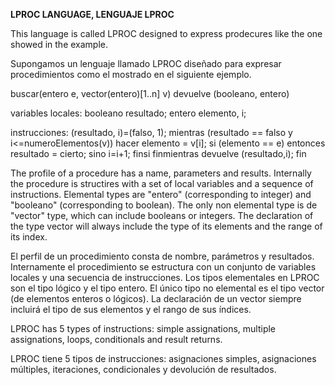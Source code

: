 **LPROC LANGUAGE, LENGUAJE LPROC**

This language is called LPROC designed to express prodecures like the one
showed in the example.

Supongamos un lenguaje llamado LPROC diseñado para expresar procedimientos como
el mostrado en el siguiente ejemplo.


buscar(entero e, vector(entero)[1..n] v) devuelve (booleano, entero)

variables locales:
 booleano resultado;
 entero elemento, i;
 
instrucciones:
 (resultado, i)=(falso, 1);
 mientras (resultado == falso y i<=numeroElementos(v)) hacer
 elemento = v[i];
 si (elemento == e) entonces
 resultado = cierto;
 sino
 i=i+1;
 finsi
 finmientras
 devuelve (resultado,i);
fin




The profile of a procedure has a name, parameters and results.
Internally the procedure is structires with a set of local variables and
a sequence of instructions. Elemental types are "entero" (corresponding to
integer) and "booleano" (corresponding to boolean). The only non elemental type
is de "vector" type, which can include booleans or integers. The declaration
of the type vector will always include the type of its elements and the range
of its index.

El perfil de un procedimiento consta de nombre, parámetros y resultados. 
Internamente el procedimiento se estructura con un conjunto de variables 
locales y una secuencia de instrucciones. Los tipos elementales en LPROC son 
el tipo lógico y el tipo entero. El único tipo no elemental es el tipo vector 
(de elementos enteros o lógicos). La declaración de un vector siempre
incluirá el tipo de sus elementos y el rango de sus índices. 

LPROC has 5 types of instructions: simple assignations, multiple assignations,
loops, conditionals and result returns.

LPROC tiene 5 tipos de instrucciones:
asignaciones simples, asignaciones múltiples, iteraciones, condicionales y 
devolución de resultados. 




